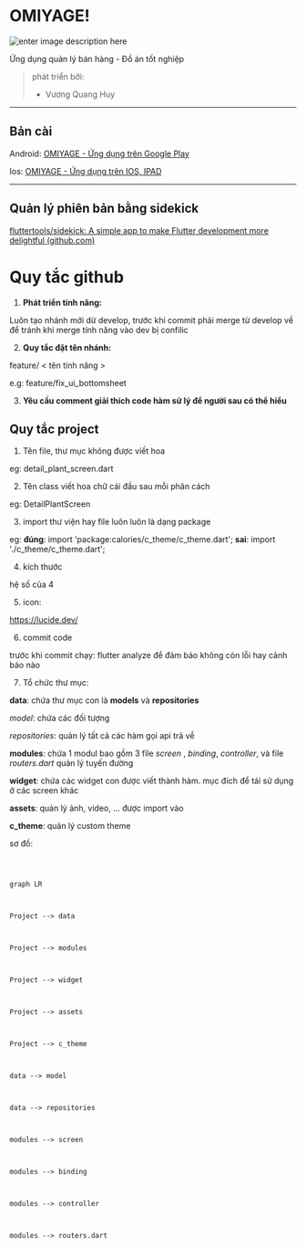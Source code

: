
  
  

# OMIYAGE!

![enter image description here](https://i.imgur.com/ZRfFe9C.png)

Ứng dụng quản lý bán hàng - Đồ án tốt nghiệp
> phát triển bởi:
>  - Vương Quang Huy
---

## Bản cài

Android: [OMIYAGE - Ứng dụng trên Google Play](https://play.google.com/store/apps/details?id=com.vqh2602.qlbh.ql_ban_hang)

Ios: [OMIYAGE - Ứng dụng trên IOS, IPAD](https://testflight.apple.com/join/zLF3f7X1)

---

## Quản lý phiên bản bằng sidekick
[fluttertools/sidekick: A simple app to make Flutter development more delightful (github.com)](https://github.com/fluttertools/sidekick)

# Quy tắc github

  

  

1.  **Phát triển tính năng:**

  

Luôn tạo nhánh mới dừ develop, trước khi commit phải merge từ develop về để tránh khi merge tính năng vào dev bị confilic

  

2.  **Quy tắc đặt tên nhánh:**

  

feature/ < tên tính năng >

  

e.g: feature/fix_ui_bottomsheet

  

3.  **Yêu cầu comment giải thích code hàm sử lý để người sau có thể hiểu**

  

  

## Quy tắc project

  

  

1. Tên file, thư mục không được viết hoa

  

eg: detail_plant_screen.dart

  

2. Tên class viết hoa chữ cái đầu sau mỗi phân cách

  

eg: DetailPlantScreen

  

3. import thư viện hay file luôn luôn là dạng package

  

eg: **đúng**: import 'package:calories/c_theme/c_theme.dart'; **sai**: import './c_theme/c_theme.dart';

  

4. kích thước

  

hệ số của 4

  

5. icon:

  

https://lucide.dev/

  

6. commit code

  

trước khi commit chạy: flutter analyze để đảm bảo không còn lỗi hay cảnh báo nào

  

7. Tổ chức thư mục:

  

**data**: chứa thư mục con là **models** và **repositories**

  

*model*: chứa các đối tượng

  

*repositories*: quản lý tất cả các hàm gọi api trả về

  

**modules**: chứa 1 modul bao gồm 3 file *screen* , *binding*, *controller*, và file *routers.dart* quản lý tuyến đường

  

**widget**: chứa các widget con được viết thành hàm. mục đích để tái sử dụng ở các screen khác

  

**assets**: quản lý ảnh, video, ... được import vào

  

**c_theme**: quản lý custom theme

  

sơ đồ:

  

```mermaid

  

graph LR

  

Project --> data

  

Project --> modules

  

Project --> widget

  

Project --> assets

  

Project --> c_theme

  

data --> model

  

data --> repositories

  

modules --> screen

  

modules --> binding

  

modules --> controller

  

modules --> routers.dart

  

```
